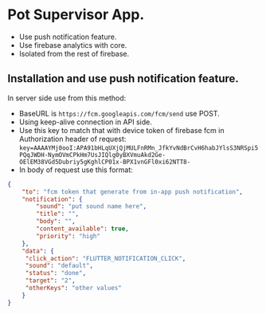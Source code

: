 # Pot Supervisor App. 
 - Use push notification feature.
 - Use firebase analytics with core.
 - Isolated from the rest of firebase.


## Installation and use push notification feature.

In server side use from this method:
 - BaseURL is `https://fcm.googleapis.com/fcm/send` use POST.
 - Using keep-alive connection in API side.
 - Use this key to match that with device token of firebase fcm in Authorization header of request: `key=AAAAYMj0ooI:APA91bHLqUXjQjMULFnRMn_JfkYvNdBrCvH6habJYlsS3NRSpi5PQqJWDH-NymOVmCPkHm7UsJIQlg0yBXVmuAkd2Ge-OElEM38VGd5Dubriy5gKghlCP01x-BPX1vnGFl0xi62NTT8-`
 - In body of request use this format:

```json
{ 
    "to": "fcm token that generate from in-app push notification",
    "notification": {
        "sound": "put sound name here",
        "title": "",
        "body": "",
        "content_available": true,
        "priority": "high"
    },
    "data": {
     "click_action": "FLUTTER_NOTIFICATION_CLICK",
     "sound": "default",
     "status": "done",
     "target": "2",
     "otherKeys": "other values"
    }
}
```
